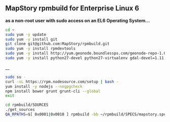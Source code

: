 MapStory rpmbuild for Enterprise Linux 6
----------------------

__as a non-root user with sudo access on an EL6 Operating System...__

```bash
cd ~
sudo yum -y update
sudo yum -y install git
git clone git@github.com:MapStory/rpmbuild.git
sudo yum -y install rpmdevtools
sudo yum -y install http://yum.geonode.boundlessps.com/geonode-repo-1.0.0-1.el6.noarch.rpm
sudo yum -y install python27-devel python27-virtualenv gdal-devel=1.11.2 proj-devel postgresql93-devel libxslt-devel pcre-devel gcc gcc-c++ bzip2-devel db4-devel expat-devel gdbm-devel ncurses-devel openssl-devel readline-devel sqlite-devel tk-devel tcl-devel unzip wget 
```

__
```bash
sudo su -
curl -sL https://rpm.nodesource.com/setup | bash -
yum install -y nodejs --nogpgcheck
npm install bower grunt grunt-cli --global
exit
```

```bash
cd rpmbuild/SOURCES
./get_sources
QA_RPATHS=$[ 0x0001|0x0010 ] rpmbuild -bb ~/rpmbuild/SPECS/mapstory.spec
```
